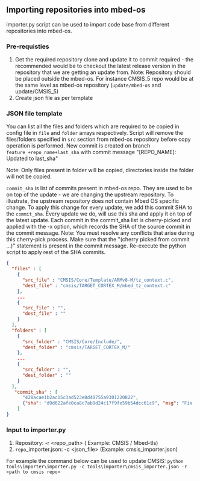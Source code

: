 ## Importing repositories into mbed-os

importer.py script can be used to import code base from different repositories into mbed-os.

### Pre-requisties
1. Get the required repository clone and update it to commit required - the recommended would be to checkout the latest release version in the repository that we are getting an update from.
Note: Repository should be placed outside the mbed-os. For instance CMSIS_5 repo would be at the same level as mbed-os repository (`update/mbed-os` and update/CMSIS_5)
2. Create json file as per template

### JSON file template

You can list all the files and folders which are required to be copied in config file in `file` and `folder` arrays respectively. Script will remove the files/folders specified in `src` section from mbed-os repository before copy operation is performed.
New commit is created on branch `feature_+repo_name+last_sha` with commit message "[REPO_NAME]: Updated to last_sha"

Note: Only files present in folder will be copied, directories inside the folder will not be copied.

`commit_sha` is list of commits present in mbed-os repo. They are used to be on top of the update - we are changing the upstream repository. To illustrate, the upstream repository does not contain Mbed OS specific change. To apply this change for every update, we add this commit SHA to the `commit_sha`. Every update we do, will use this sha and apply it on top of the latest update. Each commit in the commit_sha list is cherry-picked and applied with the -x option, which records the SHA of the source commit in the commit message.
Note: You must resolve any conflicts that arise during this cherry-pick process. Make sure that the "(cherry picked from commit ...)" statement is present in the commit message. Re-execute the python script to apply rest of the SHA commits.

```json
{
  "files" : [
    {
      "src_file" : "CMSIS/Core/Template/ARMv8-M/tz_context.c",
      "dest_file" : "cmsis/TARGET_CORTEX_M/mbed_tz_context.c"
    },
    ...
    {
      "src_file" : "",
      "dest_file" : ""
    }
  ],
  "folders" : [
    {
      "src_folder" : "CMSIS/Core/Include/",
      "dest_folder" : "cmsis/TARGET_CORTEX_M/"
    },
    ...
    {
      "src_folder" : "",
      "dest_folder" : ""
    }
  ],
   "commit_sha" : [
      "428acae1b2ac15c3ad523e8d40755a9301220822",
      {"sha": "d9d622afe0ca8c7ab9d24c17f9fe59b54dcc61c9", "msg": "Fix ..."}
    ]
}
```

### Input to importer.py
1. Repository: -r <repo_path> ( Example: CMSIS / Mbed-tls)
2. `repo`_importer.json: -c <json_file>  (Example: cmsis_importer.json)

For example the command below can be used to update CMSIS:
`python tools\importer\importer.py -c tools\importer\cmsis_importer.json -r <path to cmsis repo>`

